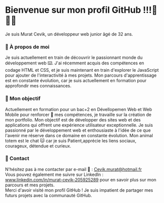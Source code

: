 
# Bienvenue sur mon profil GitHub !!!🖖🖖🖖

 Je suis Murat Cevik, un développeur web junior âgé de 32 ans.

### :large_blue_circle: À propos de moi  <br>
Je suis actuellement en train de découvrir le passionnant monde du développement web ⌨️. J'ai récemment acquis des compétences en codage HTML et CSS, et je suis maintenant en train d'explorer le JavaScript pour ajouter de l'interactivité à mes projets. Mon parcours d'apprentissage est en constante évolution, car je suis actuellement en formation pour approfondir mes connaissances.

### :large_blue_circle: Mon objectif <br>
Actuellement en formation pour un bac+2 en Dévellopemen Web et Web Mobile pour renforcer 💪 mes compétences, je travaille sur la création de mon portfolio. Mon objectif est de développer des sites web et des applications qui offrent une expérience utilisateur exceptionnelle. Je suis passionné par le développement web et enthousiaste à l'idée de ce que l'avenir me réserve dans ce domaine en constante évolution. Mon animal totem est le chat 🐱 car je suis Patient,apprécie les liens sociaux, courageux, détendue et curieux.

### :large_blue_circle: Contact<br>
 N'hésitez pas à me contacter par e-mail 📧 : Cevik.murat@hotmail.fr 
 <br>Vous pouvez également me suivre sur LinkedIn : www.linkedin.com/in/murat-cevik-205925289 pour en savoir plus sur mon parcours et mes projets. 
 <br>Merci d'avoir visité mon profil GitHub ! Je suis impatient de partager mes futurs projets avec la communauté GitHub.
